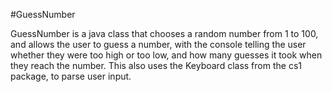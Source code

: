 #GuessNumber

GuessNumber is a java class that chooses a random number from 1 to 100, and allows the user to guess a number, with the console telling the user whether they were too high or too low, and how many guesses it took when they reach the number. This also uses the Keyboard class from the cs1 package, to parse user input.